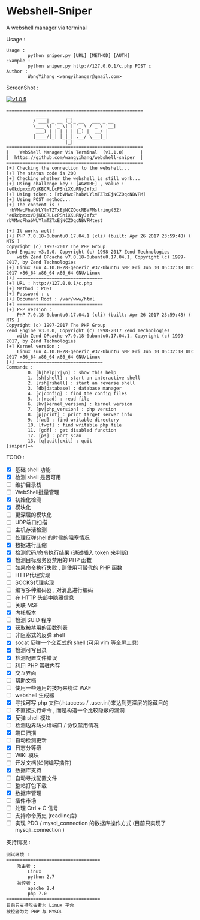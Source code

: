 # Webshell-Sniper
A webshell manager via terminal

Usage :
```
Usage : 
        python sniper.py [URL] [METHOD] [AUTH]
Example : 
        python sniper.py http://127.0.0.1/c.php POST c
Author : 
        WangYihang <wangyihanger@gmail.com>
```

ScreenShot : 

[![v1.0.5](https://asciinema.org/a/Si84wbgKpRBmfyhrnPOL6H4nj.png)](https://asciinema.org/a/130893)

```
===================================================
           ____        _
          / ___| _ __ (_)_ __   ___ _ __
          \___ \| '_ \| | '_ \ / _ \ '__|
           ___) | | | | | |_) |  __/ |
          |____/|_| |_|_| .__/ \___|_|
                      |_|
===================================================
|    WebShell Manager Via Terminal  (v1.1.0)      |
|  https://github.com/wangyihang/webshell-sniper  |
===================================================
[+] Checking the connection to the webshell...
[+] The status code is 200
[+] Checking whether the webshell is still work...
[+] Using challenge key : [AGWIBE] , value : [eOkdpmxxVDjKBCRLLcPShiXKuRNyJYfx]
[+] Using token : [rbVMwcFhabWLYlmTZTxEjNCZOqcNBVFM]
[+] Using POST method...
[+] The content is :
 rbVMwcFhabWLYlmTZTxEjNCZOqcNBVFMstring(32) "eOkdpmxxVDjKBCRLLcPShiXKuRNyJYfx"
rbVMwcFhabWLYlmTZTxEjNCZOqcNBVFMtest

[+] It works well!
[+] PHP 7.0.18-0ubuntu0.17.04.1 (cli) (built: Apr 26 2017 23:59:48) ( NTS )
Copyright (c) 1997-2017 The PHP Group
Zend Engine v3.0.0, Copyright (c) 1998-2017 Zend Technologies
    with Zend OPcache v7.0.18-0ubuntu0.17.04.1, Copyright (c) 1999-2017, by Zend Technologies
[+] Linux sun 4.10.0-28-generic #32-Ubuntu SMP Fri Jun 30 05:32:18 UTC 2017 x86_64 x86_64 x86_64 GNU/Linux
[+] ================================
[+] URL : http://127.0.0.1/c.php
[+] Method : POST
[+] Password : c
[+] Document Root : /var/www/html
[+] ================================
[+] PHP version : 
	PHP 7.0.18-0ubuntu0.17.04.1 (cli) (built: Apr 26 2017 23:59:48) ( NTS )
Copyright (c) 1997-2017 The PHP Group
Zend Engine v3.0.0, Copyright (c) 1998-2017 Zend Technologies
    with Zend OPcache v7.0.18-0ubuntu0.17.04.1, Copyright (c) 1999-2017, by Zend Technologies
[+] Kernel version : 
	Linux sun 4.10.0-28-generic #32-Ubuntu SMP Fri Jun 30 05:32:18 UTC 2017 x86_64 x86_64 x86_64 GNU/Linux
[+] ================================
Commands : 
        0. [h|help|?|\n] : show this help
        1. [sh|shell] : start an interactive shell
        2. [rsh|rshell] : start an reverse shell
        3. [db|database] : database manager
        4. [c|config] : find the config files
        5. [r|read] : read file
        6. [kv|kernel_version] : kernel version
        7. [pv|php_version] : php version
        8. [p|print] : print target server info
        9. [fwd] : find writable directory
        10. [fwpf] : find writable php file
        11. [gdf] : get disabled function
        12. [ps] : port scan
        13. [q|quit|exit] : quit
[sniper]=>
```

TODO :
- [x] 基础 shell 功能
- [x] 检测 shell 是否可用
- [ ] 维护目录栈
- [ ] WebShell批量管理
- [x] 初始化检测
- [x] 模块化
- [ ] 更深层的模块化
- [ ] UDP端口扫描
- [ ] 主机存活检测
- [ ] 处理反弹shell的时候的阻塞情况
- [x] 数据进行压缩
- [x] 检测代码/命令执行结果 (通过插入 token 来判断)
- [x] 检测目标服务器禁用的 PHP 函数
- [ ] 如果命令执行失败 , 则使用可替代的 PHP 函数
- [ ] HTTP代理实现
- [ ] SOCKS代理实现
- [ ] 编写多种编码器 , 对消息进行编码
- [ ] 在 HTTP 头部中隐藏信息
- [ ] 关联 MSF
- [x] 内核版本
- [ ] 检测 SUID 程序
- [x] 获取被禁用的函数列表
- [ ] 非阻塞式的反弹 shell
- [x] socat 反弹一个交互式的 shell (可用 vim 等全屏工具)
- [x] 检测可写目录
- [x] 检测配置文件错误
- [ ] 利用 PHP 常驻内存
- [x] 交互界面
- [ ] 帮助文档
- [ ] 使用一些通用的技巧来绕过 WAF
- [ ] webshell 生成器
- [x] 寻找可写 php 文件(.htaccess / .user.ini)来达到更深层的隐藏目的
- [ ] 不直接执行命令 , 而是构造一个比较隐蔽的漏洞
- [x] 反弹 shell 模块
- [ ] 检测边界防火墙端口 / 协议禁用情况
- [x] 端口扫描
- [ ] 自动检测更新
- [x] 日志分等级
- [ ] WIKI 模块
- [ ] 开发文档(如何编写插件)
- [x] 数据库支持
- [ ] 自动寻找配置文件
- [ ] 整站打包下载
- [x] 数据库管理
- [ ] 插件市场
- [ ] 处理 Ctrl + C 信号
- [ ] 支持命令历史 (readline库)
- [ ] 实现 PDO / mysql_connection 的数据库操作方式 (目前只实现了 mysqli_connection )

支持情况 :
```
测试环境 :
===================================
    攻击者 :
        Linux
        python 2.7
    被控者 :
        apache 2.4
        php 7.0
===================================
目前只支持攻击者为 Linux 平台
被控者为为 PHP 与 MYSQL
```
